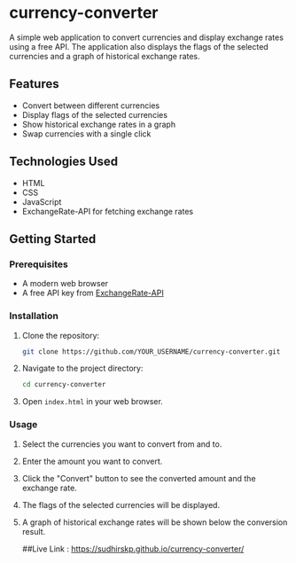 # currency-converter

A simple web application to convert currencies and display exchange rates using a free API. The application also displays the flags of the selected currencies and a graph of historical exchange rates.

## Features

- Convert between different currencies
- Display flags of the selected currencies
- Show historical exchange rates in a graph
- Swap currencies with a single click

## Technologies Used

- HTML
- CSS
- JavaScript
- ExchangeRate-API for fetching exchange rates

## Getting Started

### Prerequisites

- A modern web browser
- A free API key from [ExchangeRate-API](https://www.exchangerate-api.com/)

### Installation

1. Clone the repository:
    ```sh
    git clone https://github.com/YOUR_USERNAME/currency-converter.git
    ```
2. Navigate to the project directory:
    ```sh
    cd currency-converter
    ```
3. Open `index.html` in your web browser.

### Usage

1. Select the currencies you want to convert from and to.
2. Enter the amount you want to convert.
3. Click the "Convert" button to see the converted amount and the exchange rate.
4. The flags of the selected currencies will be displayed.
5. A graph of historical exchange rates will be shown below the conversion result.

   ##Live Link : https://sudhirskp.github.io/currency-converter/
